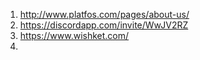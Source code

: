 1. http://www.platfos.com/pages/about-us/  
2. https://discordapp.com/invite/WwJV2RZ  
3. https://www.wishket.com/  
4. 
